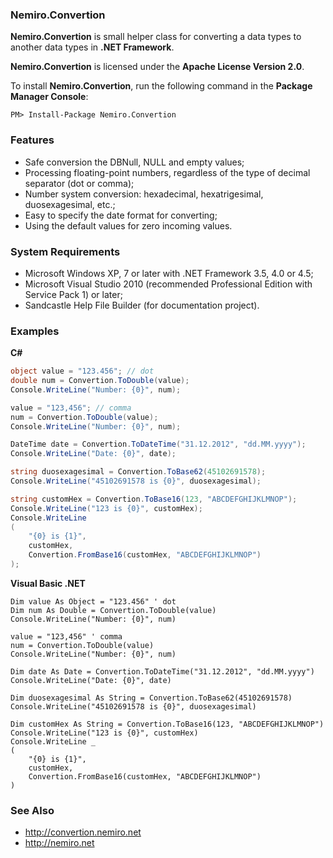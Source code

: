 ### Nemiro.Convertion

**Nemiro.Convertion** is small helper class for converting a data types to another data types in **.NET Framework**.

**Nemiro.Convertion** is licensed under the **Apache License Version 2.0**.

To install **Nemiro.Convertion**, run the following command in the **Package Manager Console**:

`PM> Install-Package Nemiro.Convertion`

### Features

* Safe conversion the DBNull, NULL and empty values; 
* Processing floating-point numbers, regardless of the type of decimal separator (dot or comma); 
* Number system conversion: hexadecimal, hexatrigesimal, duosexagesimal, etc.; 
* Easy to specify the date format for converting; 
* Using the default values for zero incoming values. 

### System Requirements

* Microsoft Windows XP, 7 or later with .NET Framework 3.5, 4.0 or 4.5;
* Microsoft Visual Studio 2010 (recommended Professional Edition with Service Pack 1) or later;
* Sandcastle Help File Builder (for documentation project).

### Examples
**C#**
```C#
object value = "123.456"; // dot
double num = Convertion.ToDouble(value);
Console.WriteLine("Number: {0}", num);

value = "123,456"; // comma
num = Convertion.ToDouble(value);
Console.WriteLine("Number: {0}", num);

DateTime date = Convertion.ToDateTime("31.12.2012", "dd.MM.yyyy");
Console.WriteLine("Date: {0}", date);

string duosexagesimal = Convertion.ToBase62(45102691578);
Console.WriteLine("45102691578 is {0}", duosexagesimal);

string customHex = Convertion.ToBase16(123, "ABCDEFGHIJKLMNOP");
Console.WriteLine("123 is {0}", customHex);
Console.WriteLine
(
	"{0} is {1}", 
	customHex, 
	Convertion.FromBase16(customHex, "ABCDEFGHIJKLMNOP")
);
```
**Visual Basic .NET**
```VB
Dim value As Object = "123.456" ' dot
Dim num As Double = Convertion.ToDouble(value)
Console.WriteLine("Number: {0}", num)

value = "123,456" ' comma
num = Convertion.ToDouble(value)
Console.WriteLine("Number: {0}", num)

Dim date As Date = Convertion.ToDateTime("31.12.2012", "dd.MM.yyyy")
Console.WriteLine("Date: {0}", date)

Dim duosexagesimal As String = Convertion.ToBase62(45102691578)
Console.WriteLine("45102691578 is {0}", duosexagesimal)

Dim customHex As String = Convertion.ToBase16(123, "ABCDEFGHIJKLMNOP")
Console.WriteLine("123 is {0}", customHex)
Console.WriteLine _
(
	"{0} is {1}", 
	customHex, 
	Convertion.FromBase16(customHex, "ABCDEFGHIJKLMNOP")
)
```

### See Also

* http://convertion.nemiro.net
* http://nemiro.net 
